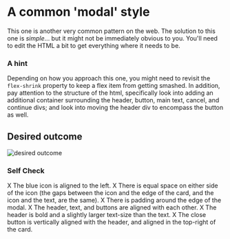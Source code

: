 # A common 'modal' style
This one is another very common pattern on the web. The solution to this one is _simple_... but it might not be immediately obvious to you. You'll need to edit the HTML a bit to get everything where it needs to be.

### A hint
Depending on how you approach this one, you might need to revisit the `flex-shrink` property to keep a flex item from getting smashed. In addition, pay attention to the structure of the html, specifically look into adding an additional container surrounding the header, button, main text, cancel, and continue divs; and look into moving the header div to encompass the button as well.

## Desired outcome

![desired outcome](./desired-outcome.png)

### Self Check

X The blue icon is aligned to the left.
X There is equal space on either side of the icon (the gaps between the icon and the edge of the card, and the icon and the text, are the same).
X There is padding around the edge of the modal.
X The header, text, and buttons are aligned with each other.
X The header is bold and a slightly larger text-size than the text.
X The close button is vertically aligned with the header, and aligned in the top-right of the card.
